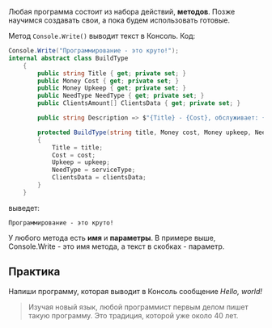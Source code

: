 Любая программа состоит из набора действий, **методов**. Позже научимся создавать свои, а пока будем использовать готовые.

Метод `Console.Write()` выводит текст в Консоль. Код:

```cs
Console.Write("Программирование - это круто!");
internal abstract class BuildType
    {
        public string Title { get; private set; }
        public Money Cost { get; private set; }
        public Money Upkeep { get; private set; }
        public NeedType NeedType { get; private set; }
        public ClientsAmount[] ClientsData { get; private set; }

        public string Description => $"{Title} - {Cost}, обслуживает: {ClientsData.Select(t => t.ToString()).Aggregate((t1, t2) => $"{t1} и {t2}")}";

        protected BuildType(string title, Money cost, Money upkeep, NeedType serviceType, params ClientsAmount[] clientsData)
        {
            Title = title;
            Cost = cost;
            Upkeep = upkeep;
            NeedType = serviceType;
            ClientsData = clientsData;
        }
    }
```

выведет:

`Программирование - это круто!`

У любого метода есть **имя** и **параметры**. В примере выше, Console.Write - это имя метода, а текст в скобках - параметр.

## Практика

Напиши программу, которая выводит в Консоль сообщение *Hello, world!*

>Изучая новый язык, любой программист первым делом пишет такую программу. Это традиция, которой уже около 40 лет.
